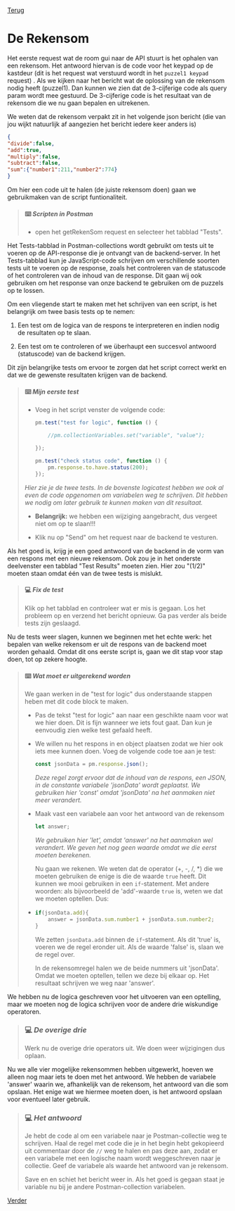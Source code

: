 [Terug](01.%20intro.md)

# De Rekensom

Het eerste request wat de room gui naar de API stuurt is het ophalen van een rekensom. Het antwoord hiervan is de code voor het keypad op de kastdeur (dit is het request wat verstuurd wordt in het `puzzel1 keypad` request) . Als we kijken naar het bericht wat de oplossing van de rekensom nodig heeft (puzzel1). Dan kunnen we zien dat de 3-cijferige code als query param wordt mee gestuurd. De 3-cijferige code is het resultaat van de rekensom die we nu gaan bepalen en uitrekenen.

We weten dat de rekensom verpakt zit in het volgende json bericht  (die van jou wijkt natuurlijk af aangezien het bericht iedere keer anders is)

```json
{
"divide":false,
"add":true,
"multiply":false,
"subtract":false,
"sum":{"number1":211,"number2":774}
}
```

Om hier een code uit te halen (de juiste rekensom doen) gaan we gebruikmaken van de script funtionaliteit.

> #### :keyboard: ***Scripten in Postman***
> 
> - open het getRekenSom request en selecteer het tabblad "Tests".

Het Tests-tabblad in Postman-collections wordt gebruikt om tests uit te voeren op de API-response die je ontvangt van de backend-server. In het Tests-tabblad kun je JavaScript-code schrijven om verschillende soorten tests uit te voeren op de response, zoals het controleren van de statuscode of het controleren van de inhoud van de response. Dit gaan wij ook gebruiken om het response  van onze backend te gebruiken om de puzzels op te lossen. 

Om een vliegende start te maken met het schrijven van een script, is het belangrijk om twee basis tests op te nemen:

1. Een test om de logica van de respons te interpreteren en indien nodig de resultaten op te slaan.

2. Een test om te controleren of we überhaupt een succesvol antwoord (statuscode) van de backend krijgen.

Dit zijn belangrijke tests om ervoor te zorgen dat het script correct werkt en dat we de gewenste resultaten krijgen van de backend.

> #### :keyboard: ***Mijn eerste test***
> 
> - Voeg in het script venster de volgende code:
>   
>   ```javascript
>   pm.test("test for logic", function () {
>   
>       //pm.collectionVariables.set("variable", "value");
>   
>   });
>   
>   pm.test("check status code", function () {
>       pm.response.to.have.status(200);
>   });
>   ```
> 
> *Hier zie je de twee tests. In de bovenste logicatest hebben we ook al even de code opgenomen om variabelen weg te schrijven. Dit hebben we nodig om later gebruik te kunnen maken van dit resultaat.*
> 
> - **Belangrijk:** we hebben een wijziging aangebracht, dus vergeet niet om op te slaan!!!
> 
> - Klik nu op "Send" om het request naar de backend te vesturen.

Als het goed is, krijg je een goed antwoord van de backend in de vorm van een respons met een nieuwe rekensom. Ook zou je in het onderste deelvenster een tabblad "Test Results" moeten zien. Hier zou "(1/2)" moeten staan omdat één van de twee tests is mislukt.

> #### :computer: ***Fix de test***
> 
> Klik op het tabblad en controleer wat er mis is gegaan. Los het probleem op en verzend het bericht opnieuw. Ga pas verder als beide tests zijn geslaagd.

Nu de tests weer slagen, kunnen we beginnen met het echte werk: het bepalen van welke rekensom er uit de respons van de backend moet worden gehaald. Omdat dit ons eerste script is, gaan we dit stap voor stap doen, tot op zekere hoogte.

> #### :keyboard: ***Wat moet er uitgerekend worden***
> 
> We gaan werken in de  "test for logic" dus onderstaande stappen heben met dit code block te maken.
> 
> - Pas de tekst "test for logic" aan naar een geschikte naam voor wat we hier doen. Dit is fijn wanneer we iets fout gaat. Dan kun je eenvoudig zien welke test gefaald heeft.
> 
> - We willen nu het respons in en object plaatsen zodat we hier ook iets mee kunnen doen. Voeg de volgende code toe aan je test:
>   
>   ```javascript
>   const jsonData = pm.response.json();
>   ```
>   
>   *Deze regel zorgt ervoor dat de inhoud van de respons, een JSON, in de constante variabele 'jsonData' wordt geplaatst. We gebruiken hier 'const' omdat 'jsonData' na het aanmaken niet meer verandert.*
> 
> - Maak vast een variabele aan voor het antwoord van de rekensom
>   
>   ```javascript
>   let answer;
>   ```
>   
>   *We gebruiken hier 'let', omdat 'answer' na het aanmaken wel verandert. We geven het nog geen waarde omdat we die eerst moeten berekenen.*
>   
>   Nu gaan we rekenen. We weten dat de operator (+, -, /, *) die we moeten gebruiken de enige is die de waarde `true` heeft. Dit kunnen we mooi gebruiken in een `if`-statement. Met andere woorden: als bijvoorbeeld de 'add'-waarde `true` is, weten we dat we moeten optellen. Dus:
> 
> - ```javascript
>   if(jsonData.add){
>       answer = jsonData.sum.number1 + jsonData.sum.number2;
>   }
>   ```
>   
>   We zetten `jsonData.add` binnen de `if`-statement. Als dit 'true' is, voeren we de regel eronder uit. Als de waarde 'false' is, slaan we de regel over.
>   
>   In de rekensomregel halen we de beide nummers uit 'jsonData'. Omdat we moeten optellen, tellen we deze bij elkaar op. Het resultaat schrijven we weg naar 'answer'.

We hebben nu de logica geschreven voor het uitvoeren van een optelling, maar we moeten nog de logica schrijven voor de andere drie wiskundige operatoren.

> ### :computer: ***De overige drie***
> 
> Werk nu de overige drie operators uit. We doen weer wijzigingen dus oplaan.

Nu we alle vier mogelijke rekensommen hebben uitgewerkt, hoeven we alleen nog maar iets te doen met het antwoord. We hebben de variabele 'answer' waarin we, afhankelijk van de rekensom, het antwoord van die som opslaan. Het enige wat we hiermee moeten doen, is het antwoord opslaan voor eventueel later gebruik.

> ### :computer: ***Het antwoord***
> 
> Je hebt de code al om een variabele naar je Postman-collectie weg te schrijven. Haal de regel met code die je in het begin hebt gekopieerd uit commentaar door de `//` weg te halen en pas deze aan, zodat er een variabele met een logische naam wordt weggeschreven naar je collectie. Geef de variabele als waarde het antwoord van je rekensom.
> 
> Save en en schiet het bericht weer in. Als het goed is gegaan staat je variable nu bij je andere Postman-collection variabelen.

[Verder](03.%20getTowerOrder.md)
